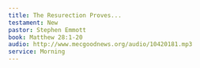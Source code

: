 ```yaml
---
title: The Resurection Proves...
testament: New
pastor: Stephen Emmott
book: Matthew 28:1-20
audio: http://www.mecgoodnews.org/audio/10420181.mp3
service: Morning
---
```

